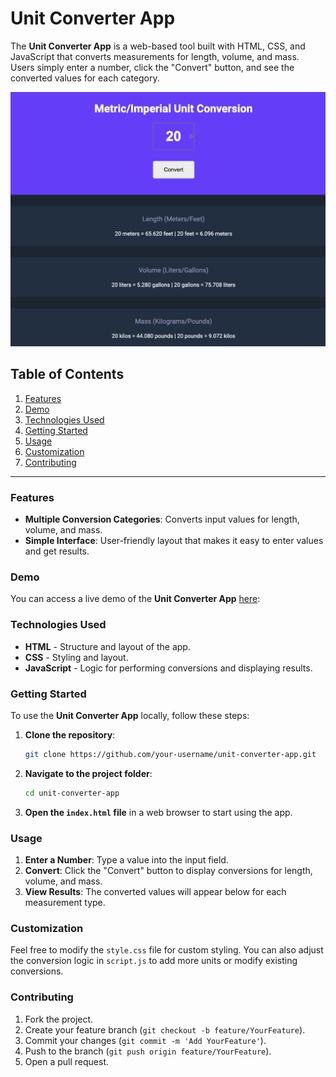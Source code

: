 # Unit Converter App

The **Unit Converter App** is a web-based tool built with HTML, CSS, and JavaScript that converts measurements for length, volume, and mass. Users simply enter a number, click the "Convert" button, and see the converted values for each category.

![](/screenshot.png)

## Table of Contents

1. [Features](#features)
2. [Demo](#demo)
3. [Technologies Used](#technologies-used)
4. [Getting Started](#getting-started)
5. [Usage](#usage)
6. [Customization](#customization)
7. [Contributing](#contributing)

---

### Features

- **Multiple Conversion Categories**: Converts input values for length, volume, and mass.
- **Simple Interface**: User-friendly layout that makes it easy to enter values and get results.

### Demo

You can access a live demo of the **Unit Converter App** [here](https://unique-speculoos-a2c8a4.netlify.app/):

### Technologies Used

- **HTML** - Structure and layout of the app.
- **CSS** - Styling and layout.
- **JavaScript** - Logic for performing conversions and displaying results.

### Getting Started

To use the **Unit Converter App** locally, follow these steps:

1. **Clone the repository**:
   ```bash
   git clone https://github.com/your-username/unit-converter-app.git
   ```
2. **Navigate to the project folder**:

   ```bash
   cd unit-converter-app
   ```

3. **Open the `index.html` file** in a web browser to start using the app.

### Usage

1. **Enter a Number**: Type a value into the input field.
2. **Convert**: Click the "Convert" button to display conversions for length, volume, and mass.
3. **View Results**: The converted values will appear below for each measurement type.

### Customization

Feel free to modify the `style.css` file for custom styling. You can also adjust the conversion logic in `script.js` to add more units or modify existing conversions.

### Contributing

1. Fork the project.
2. Create your feature branch (`git checkout -b feature/YourFeature`).
3. Commit your changes (`git commit -m 'Add YourFeature'`).
4. Push to the branch (`git push origin feature/YourFeature`).
5. Open a pull request.
